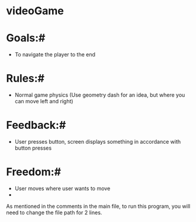 # videoGame #

# Goals:#
- To navigate the player to the end
# Rules:#
- Normal game physics (Use geometry dash for an idea, but where you can move left and right)
# Feedback:#
- User presses button, screen displays something in accordance with button presses
# Freedom:#
- User moves where user wants to move
- 
As mentioned in the comments in the main file, to run this program, you will need to change the file path for 2 lines.

